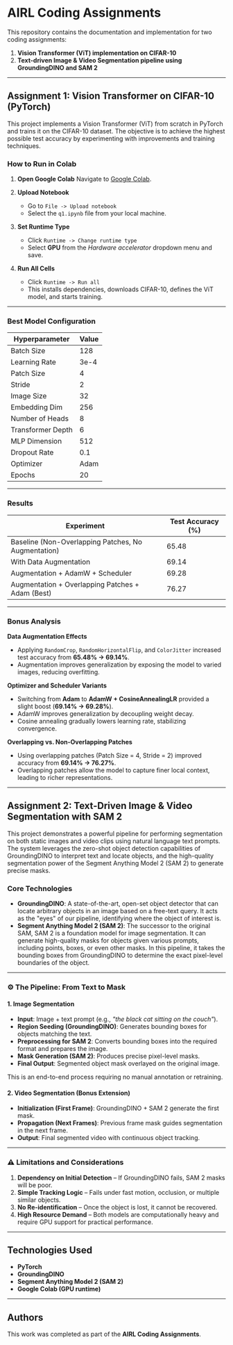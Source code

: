 # AIRL Coding Assignments

This repository contains the documentation and implementation for two coding assignments:

1. **Vision Transformer (ViT) implementation on CIFAR-10**
2. **Text-driven Image & Video Segmentation pipeline using GroundingDINO and SAM 2**

---

## Assignment 1: Vision Transformer on CIFAR-10 (PyTorch)

This project implements a Vision Transformer (ViT) from scratch in PyTorch and trains it on the CIFAR-10 dataset. The objective is to achieve the highest possible test accuracy by experimenting with improvements and training techniques.

### How to Run in Colab

1. **Open Google Colab**
   Navigate to [Google Colab](https://colab.research.google.com).

2. **Upload Notebook**

   * Go to `File -> Upload notebook`
   * Select the `q1.ipynb` file from your local machine.

3. **Set Runtime Type**

   * Click `Runtime -> Change runtime type`
   * Select **GPU** from the *Hardware accelerator* dropdown menu and save.

4. **Run All Cells**

   * Click `Runtime -> Run all`
   * This installs dependencies, downloads CIFAR-10, defines the ViT model, and starts training.

---

### Best Model Configuration

| **Hyperparameter** | **Value** |
| ------------------ | --------- |
| Batch Size         | 128       |
| Learning Rate      | 3e-4      |
| Patch Size         | 4         |
| Stride             | 2         |
| Image Size         | 32        |
| Embedding Dim      | 256       |
| Number of Heads    | 8         |
| Transformer Depth  | 6         |
| MLP Dimension      | 512       |
| Dropout Rate       | 0.1       |
| Optimizer          | Adam      |
| Epochs             | 20        |

---

### Results

| **Experiment**                                      | **Test Accuracy (%)** |
| --------------------------------------------------- | --------------------- |
| Baseline (Non-Overlapping Patches, No Augmentation) | 65.48                 |
| With Data Augmentation                              | 69.14                 |
| Augmentation + AdamW + Scheduler                    | 69.28                 |
| Augmentation + Overlapping Patches + Adam (Best)    | 76.27                 |

---

### Bonus Analysis

**Data Augmentation Effects**

* Applying `RandomCrop`, `RandomHorizontalFlip`, and `ColorJitter` increased test accuracy from **65.48% → 69.14%**.
* Augmentation improves generalization by exposing the model to varied images, reducing overfitting.

**Optimizer and Scheduler Variants**

* Switching from **Adam** to **AdamW + CosineAnnealingLR** provided a slight boost (**69.14% → 69.28%**).
* AdamW improves generalization by decoupling weight decay.
* Cosine annealing gradually lowers learning rate, stabilizing convergence.

**Overlapping vs. Non-Overlapping Patches**

* Using overlapping patches (Patch Size = 4, Stride = 2) improved accuracy from **69.14% → 76.27%**.
* Overlapping patches allow the model to capture finer local context, leading to richer representations.

---

## Assignment 2: Text-Driven Image & Video Segmentation with SAM 2

This project demonstrates a powerful pipeline for performing segmentation on both static images and video clips using natural language text prompts. The system leverages the zero-shot object detection capabilities of GroundingDINO to interpret text and locate objects, and the high-quality segmentation power of the Segment Anything Model 2 (SAM 2) to generate precise masks.

### Core Technologies

* **GroundingDINO**: A state-of-the-art, open-set object detector that can locate arbitrary objects in an image based on a free-text query. It acts as the "eyes" of our pipeline, identifying where the object of interest is.
* **Segment Anything Model 2 (SAM 2)**: The successor to the original SAM, SAM 2 is a foundation model for image segmentation. It can generate high-quality masks for objects given various prompts, including points, boxes, or even other masks. In this pipeline, it takes the bounding boxes from GroundingDINO to determine the exact pixel-level boundaries of the object.

---

### ⚙️ The Pipeline: From Text to Mask

#### 1. Image Segmentation

* **Input**: Image + text prompt (e.g., *"the black cat sitting on the couch"*).
* **Region Seeding (GroundingDINO)**: Generates bounding boxes for objects matching the text.
* **Preprocessing for SAM 2**: Converts bounding boxes into the required format and prepares the image.
* **Mask Generation (SAM 2)**: Produces precise pixel-level masks.
* **Final Output**: Segmented object mask overlayed on the original image.

This is an end-to-end process requiring no manual annotation or retraining.

#### 2. Video Segmentation (Bonus Extension)

* **Initialization (First Frame)**: GroundingDINO + SAM 2 generate the first mask.
* **Propagation (Next Frames)**: Previous frame mask guides segmentation in the next frame.
* **Output**: Final segmented video with continuous object tracking.

---

### ⚠️ Limitations and Considerations

1. **Dependency on Initial Detection** – If GroundingDINO fails, SAM 2 masks will be poor.
2. **Simple Tracking Logic** – Fails under fast motion, occlusion, or multiple similar objects.
3. **No Re-identification** – Once the object is lost, it cannot be recovered.
4. **High Resource Demand** – Both models are computationally heavy and require GPU support for practical performance.

---

## Technologies Used

* **PyTorch**
* **GroundingDINO**
* **Segment Anything Model 2 (SAM 2)**
* **Google Colab (GPU runtime)**

---

## Authors

This work was completed as part of the **AIRL Coding Assignments**.
